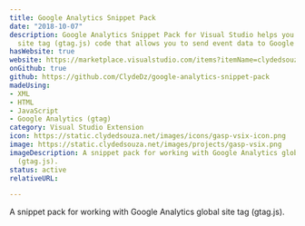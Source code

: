 ```yaml
---
title: Google Analytics Snippet Pack
date: "2018-10-07" 
description: Google Analytics Snippet Pack for Visual Studio helps you write global
  site tag (gtag.js) code that allows you to send event data to Google Analytics.
hasWebsite: true
website: https://marketplace.visualstudio.com/items?itemName=clydedsouza.GoogleAnalyticsSnippetPack
onGithub: true
github: https://github.com/ClydeDz/google-analytics-snippet-pack
madeUsing:
- XML
- HTML
- JavaScript
- Google Analytics (gtag)
category: Visual Studio Extension
icon: https://static.clydedsouza.net/images/icons/gasp-vsix-icon.png
image: https://static.clydedsouza.net/images/projects/gasp-vsix.png
imageDescription: A snippet pack for working with Google Analytics global site tag
  (gtag.js).
status: active
relativeURL: 

---
```


A snippet pack for working with Google Analytics global site tag (gtag.js).


